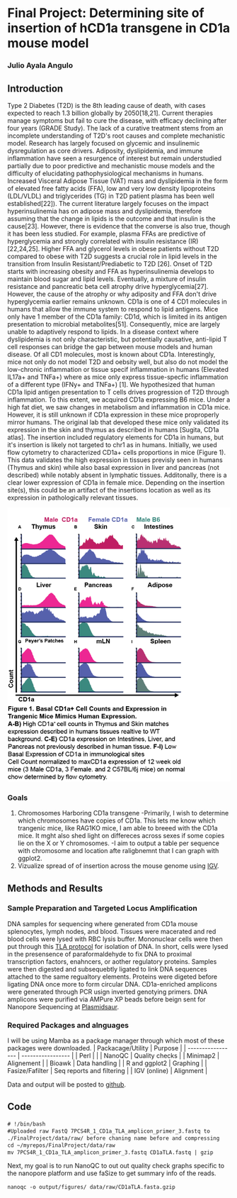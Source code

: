 # Final Project: Determining site of insertion of hCD1a transgene in CD1a mouse model
### Julio Ayala Angulo

## Introduction
Type 2 Diabetes (T2D) is the 8th leading cause of death, with cases expected to reach 1.3 billion globally by 2050[18,21]. Current therapies manage symptoms but fail to cure the disease, with efficacy declining after four years (GRADE Study). The lack of a curative treatment stems from an incomplete understanding of T2D's root causes and complete mechanistic model. Research has largely focused on glycemic and insulinemic dysregulation as core drivers. Adiposity, dyslipidemia, and immune inflammation have seen a resurgence of interest but remain understudied partially due to poor predictive and mechanistic mouse models and the difficulty of elucidating pathophysiological mechanisms in humans. Increased Visceral Adipose Tissue (VAT) mass and dyslipidemia in the form of elevated free fatty acids (FFA), low and very low density lipoproteins (LDL/VLDL) and triglycerides (TG) in T2D patient plasma has been well established[22]). The current literature largely focuses on the impact hyperinsulinemia has on adipose mass and dyslipidemia, therefore assuming that the change in lipids is the outcome and that insulin is the cause[23]. However, there is evidence that the converse is also true, though it has been less studied. For example, plasma FFAs are predictive of hyperglycemia and strongly correlated with insulin resistance (IR)[22,24,25]. Higher FFA and glycerol levels in obese patients without T2D compared to obese with T2D suggests a crucial role in lipid levels in the transition from Insulin Resistant/Prediabetic to T2D [26]. Onset of T2D starts with increasing obesity and FFA as hyperinsulinemia develops to maintain blood sugar and lipid levels. Eventually, a mixture of insulin resistance and pancreatic beta cell atrophy drive hyperglycemia[27]. However, the cause of the atrophy or why adiposity and FFA don't drive hyperglycemia earlier remains unknown. 
CD1a is one of 4 CD1 molecules in humans that allow the immune system to respond to lipid antigens. Mice only have 1 member of the CD1a family: CD1d, which is limited in its antigen presentation to microbial metabolites[51]. Consequently, mice are largely unable to adaptively respond to lipids. In a disease context where dyslipidemia is not only characteristic, but potentially causative, anti-lipid T cell responses can bridge the gap between mouse models and human disease. Of all CD1 molecules, most is known about CD1a. Interestingly, mice not only do not model T2D and oebsity well, but also do not model the low-chronic inflammation or tissue specif inflammation in humans (Elevated IL17a+ and TNFa+) where as mice only express tissue-specfic inflammation of a different type (IFNy+ and TNFa+) [1]. We hypothesized that human CD1a lipid antigen presentation to T cells drives progression of T2D through inflammation. To this extent, we acquired CD1a expressing B6 mice. Under a high fat diet, we saw changes in metabolism and inflammation in CD1a mice. However, it is still unknown if CD1a expression in these mice proproperly mirror humans. The original lab that developed these mice only validated its expression in the skin and thymus as described in humans [Sugita, CD1a atlas]. The insertion included regulatory elements for CD1a in humans, but it's insertion is likely not targeted to chr1 as in humans. Initially, we used flow cytometry to characterized CD1a+ cells proportions in mice (Figure 1). This data validates the high expression in tissues previsly seen in humans (Thymus and skin) while also basal expression in liver and pancreas (not described) while notably absent in lymphatic tissues. Additonally, there is a clear lower expression of CD1a in female mice. Depending on the insertion site(s), this could be an artifact of the insertions location as well as its expression in pathologically relevant tissues. 

![CD1a Expression Across tissues](https://github.com/jayalaanUCI/ee282/blob/FinalProject/FinalProject/output/figures/CD1a%20Expression.png?raw=true)

### Goals
1. Chromosomes Harboring CD1a transgene
    -Primarily, I wish to determine which chromosomes have copies of CD1a. This lets me know which trangenic mice, like RAG1KO mice,  I am able to breeed with the CD1a mice. It mght also shed light on differeces across sexes if some copies lie on the X or Y chromosomes.
    -I aim to output a table per sequence with chromosome and location afte raligbnemnt that I can graph with ggplot2.
2. Vizualize spread of of insertion across the mouse genome using [IGV](https://igv.org/). 
## Methods and Results
### Sample Preparation and Targeted Locus Amplification
DNA samples for sequencing where generated from CD1a mouse splenocytes, lymph nodes, and blood. Tissues were macerated and red blood cells were lysed with RBC lysis buffer. Mononuclear cells were then put through this [TLA protocol](https://link.springer.com/protocol/10.1007/978-1-4939-6442-0_13) for isolation of DNA. In short, cells were lysed in the presensence of paraformaldehyde to fix DNA to proximal transcription factors, enahncers, or aother regulatory proteins. Samples were then digested and subsequebtly ligated to link DNA sequences attached to the same regualtory elements. Proteins were digeted before ligating DNA once more to form circular DNA. CD1a-enriched amplicons were generated through PCR usign inverted genotying primers. DNA amplicons were purified via AMPure XP beads before beign sent for Nanopore Sequencing at [Plasmidsaur](https://plasmidsaurus.com/).
### Required Packages and alnguages
I will be using Mamba as a package manager through which most of these packages were downloaded.
| Packacage/Utility |      Purpose      |
| ----------------- | ----------------- |
| Perl              |                   |
| NanoQC            |   Quality checks  |
| Minimap2          |   Alignement      |
| Bioawk            | Data handling     |
| R and ggplot2     |  Graphing         |
| Fasize/Fafilter   | Seq reports and filtering |
| IGV (online)      | Alignment         |

Data and output will be posted to [github](https://github.com/jayalaanUCI/ee282). 

## Code 
```
# !/bin/bash
#Uploaded raw FastQ 7PCS4R_1_CD1a_TLA_amplicon_primer_3.fastq to ./FinalProject/data/raw/ before chaning name before and compressing
cd ~/myrepos/FinalProject/data/raw
mv 7PCS4R_1_CD1a_TLA_amplicon_primer_3.fastq CD1aTLA.fastq | gzip 
```
Next, my goal is to run NanoQC to out out quality check graphs specific to the nanopore platform and use faSize to get summary info of the reads.

```
nanoqc -o output/figures/ data/raw/CD1aTLA.fasta.gzip


```






